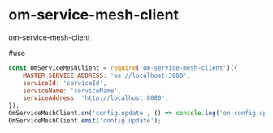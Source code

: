 # om-service-mesh-client
om-service-mesh-client

#use

```javascript
const OmServiceMeshClient = require('om-service-mesh-client')({
    MASTER_SERVICE_ADDRESS: 'ws://localhost:3000',
    serviceId: 'serviceId',
    serviceName: 'serviceName',
    serviceAddress: 'http://localhost:8080',
});
OmServiceMeshClient.on('config.update', () => console.log('on:config.update'));
OmServiceMeshClient.emit('config.update');
```
